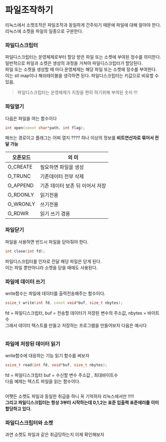 # 파일조작하기

리눅스에서 소켓조작은 파일조작과 동일하게 간주되기 때문에 파일에 대해 알아야 한다. </br>
리눅스에 소켓을 파일의 일종으로 구분한다.  </br>

### 파일디스크립터

파일디스크립터는 운영체제로부터 할당 받은 파일 또는 소켓에 부여된 정수를 의미한다. </br>
일반적으로 파일과 소켓은 생성의 과정을 거쳐야 파일디스크립터가 할당된다. </br>
파일 또는 소켓을 생성할 때 마다 운영체제는 해당 파일 또는 소켓에 정수를 부여한다. </br>
이는 stl map이나 해쉬테이블을 생각하면 된다. 파일디스크립터는 키값으로 비유할 수 있음. </br>

> 파일디스크립터는 운영체제가 지칭을 편히 하기위해 부여된 숫자 !!!

### 파일열기

다음은 파일을 여는 함수이다</br>

```c++
int open(const char*path, int flag);
```

패쓰는 경로이고 플래그는 어찌 열지 ???? 하나 이상의 정보를 **비트연산자로 묶어서 전달 가능**</br>

| 오픈모드 | 의 미 |
|---|---|
| O_CREATE | 필요하면 파일을 생성 |
| O_TRUNC | 기존데이터 전부 삭제 |
| O_APPEND | 기존 데이터 보존 뒤 이어서 저장 |
| O_RDONLY | 읽기전용 |
| O_WRONLY | 쓰기전용 |
| O_RDWR | 읽기 쓰기 겸용 |

### 파일닫기

파일을 사용하면 반드시 파일을 닫아줘야 한다. </br>

```c++
int close(int fd); 
```

파일디스크립터를 인자로 전달 해당 파일은 닫게 된다. </br>
이는 파일 뿐만아니라 소켓을 닫을 때에도 사용된다. </br>

### 파일에 데이터 쓰기

write함수는 파일에 데이터를 출력전송해주는 함수이다. </br>

```c++
ssize_t write(int fd, const void*buf, size_t nbytes);
```

fd = 파일디스크립터, buf = 전송할 데이터가 저장된 변수의 주소값, nbytes = 바이트수 </br>
그래서 데이터 텍스트를 만들고 저장하는 프로그램을 만들어보자 다음은 예시다 </br>
```c++
```

### 파일에 저장된 데이터 읽기

write함수에 대응하는 기능 읽기 함수를 써보자</br>

```c++
ssize_t read(int fd, void*buf, size_t nbytes);
```

fd = 파일디스크립터 buf = 수신할 변수 주소값 , 최대바이트수 </br>
다음 예제는 텍스트 파일을 읽는 함수이다. </br>

```c++

```
어쨋든 소켓도 파일과 동일한 취급을 하니 꼭 기억하자 리눅스에서만 !!!!!</br>
**그리고 파일디스크립터는 항상 3부터 시작하는데 0,1,2는 표준 입출력 표준에러를 이미 할당하고 있다.**

### 파일디스크립터와 소켓

과연 소켓도 파일과 같은 취급당하는지 이제 확인해보자 
```c++

```
